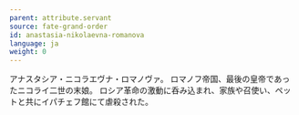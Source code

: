 ```yaml
---
parent: attribute.servant
source: fate-grand-order
id: anastasia-nikolaevna-romanova
language: ja
weight: 0
---
```


アナスタシア・ニコラエヴナ・ロマノヴァ。
ロマノフ帝国、最後の皇帝であったニコライ二世の末娘。
ロシア革命の激動に呑み込まれ、家族や召使い、ペットと共にイパチェフ館にて虐殺された。
